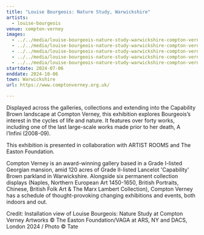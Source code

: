 ```yaml
---
title: "Louise Bourgeois: Nature Study, Warwickshire"
artists:
  - louise-bourgeois
venue: compton-verney
images:
  - ../../media/louise-bourgeois-nature-study-warwickshire-compton-verney-2024-07-06-0.webp
  - ../../media/louise-bourgeois-nature-study-warwickshire-compton-verney-2024-07-06-1.webp
  - ../../media/louise-bourgeois-nature-study-warwickshire-compton-verney-2024-07-06-2.webp
  - ../../media/louise-bourgeois-nature-study-warwickshire-compton-verney-2024-07-06-3.webp
  - ../../media/louise-bourgeois-nature-study-warwickshire-compton-verney-2024-07-06-4.webp
startdate: 2024-07-06
enddate: 2024-10-06
town: Warwickshire
url: https://www.comptonverney.org.uk/

---
```


Displayed across the galleries, collections and extending into the Capability Brown landscape at Compton Verney, this exhibition explores Bourgeois’s interest in the cycles of life and nature. It features over forty works, including one of the last large-scale works made prior to her death, A l’Infini (2008-09).

This exhibition is presented in collaboration with ARTIST ROOMS and The Easton Foundation.

Compton Verney is an award-winning gallery based in a Grade I-listed Georgian mansion, amid 120 acres of Grade II-listed Lancelot 'Capability' Brown parkland in Warwickshire. Alongside six permanent collection displays (Naples, Northern European Art 1450-1650, British Portraits, Chinese, British Folk Art & The Marx Lambert Collection), Compton Verney has a schedule of thought-provoking changing exhibitions and events, both indoors and out.

Credit: Installation view of Louise Bourgeois: Nature Study at Compton Verney
Artworks © The Easton Foundation/VAGA at ARS, NY and DACS, London 2024 / Photo © Tate
